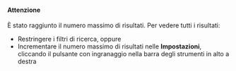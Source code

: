 #### Attenzione

È stato raggiunto il numero massimo di risultati. Per vedere tutti i risultati:

- Restringere i filtri di ricerca, oppure
- Incrementare il numero massimo di risultati nelle **Impostazioni**, cliccando il pulsante con ingranaggio nella barra degli strumenti in alto a destra
